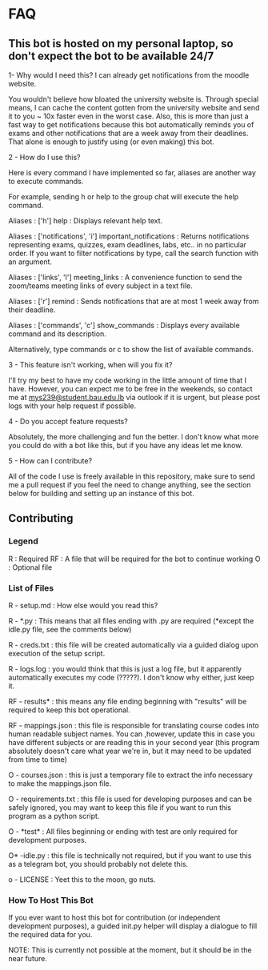 # FAQ

## This bot is hosted on my personal laptop, so don't expect the bot to be available 24/7

1- Why would I need this? I can already get notifications from the moodle website.

You wouldn't believe how bloated the university website is. Through special means, I can cache the content gotten from the university website and send it to you ~ 10x faster even in the worst case. Also, this is more than just a fast way to get notifications because this bot automatically reminds you of exams and other notifications that are a week away from their deadlines. That alone is enough to justify using (or even making) this bot.

2 - How do I use this?

Here is every command I have implemented so far, aliases are another way to execute commands.

For example, sending h or help to the group chat will execute the help command.

Aliases : ['h']
help :
Displays relevant help text.

Aliases : ['notifications', 'i']
important_notifications :
Returns notifications representing exams, quizzes, exam deadlines, labs, etc.. in no particular order.
If you want to filter notifications by type, call the search function with an argument.

Aliases : ['links', 'l']
meeting_links :
A convenience function to send the zoom/teams meeting links of every subject in a text file.

Aliases : ['r']
remind :
Sends notifications that are at most 1 week away from their deadline.

Aliases : ['commands', 'c']
show_commands :
Displays every available command and its description.

Alternatively, type commands or c to show the list of available commands.

3 - This feature isn't working, when will you fix it?

I'll try my best to have my code working in the little amount of time that I have. However, you can expect me to be free in the weekends, so contact me at mys239@student.bau.edu.lb via outlook if it is urgent, but please post logs with your help request if possible.

4 - Do you accept feature requests?

Absolutely, the more challenging and fun the better. I don't know what more you could do with a bot like this, but if you have any ideas let me know.

5 - How can I contribute?

All of the code I use is freely available in this repository, make sure to send me a pull request if you feel the need to change anything, see the section below for building and setting up an instance of this bot.

## Contributing

### Legend

R : Required
RF : A file that will be required for the bot to continue working
O : Optional file

### List of Files

R - setup.md : How else would you read this?

R - *.py : This means that all files ending with .py are required (*except the idle.py file, see the comments below)

R - creds.txt : this file will be created automatically via a guided dialog upon execution of the setup script.

R - logs.log : you would think that this is just a log file, but it apparently automatically executes my code (?????). I don't know why either, just keep it.

RF - results\* : this means any file ending beginning with "results" will be required to keep this bot operational.

RF - mappings.json : this file is responsible for translating course codes into human readable subject names. You can ,however, update this in case you have different subjects or are reading this in your second year (this program absolutely doesn't care what year we're in, but it may need to be updated from time to time)

O - courses.json : this is just a temporary file to extract the info necessary to make the mappings.json file.

O - requirements.txt : this file is used for developing purposes and can be safely ignored, you may want to keep this file if you want to run this program as a python script.

O - \*test\* : All files beginning or ending with test are only required for development purposes.

O\* -idle.py : this file is technically not required, but if you want to use this as a telegram bot, you should probably not delete this.

o - LICENSE : Yeet this to the moon, go nuts.

### How To Host This Bot

If you ever want to host this bot for contribution (or independent development purposes), a guided init.py helper will display a dialogue to fill the required data for you.

NOTE: This is currently not possible at the moment, but it should be in the near future.
